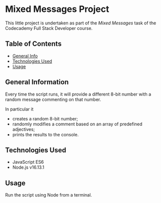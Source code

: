 # Mixed Messages Project
This little project is undertaken as part of the *Mixed Messages* task of the Codecademy Full Stack Developer course.

## Table of Contents
* [General Info](#general-information)
* [Technologies Used](#technologies-used)
* [Usage](#usage)


## General Information
Every time the script runs, it will provide a different 8-bit number with a random message commenting on that number.

In particular it
- creates a random 8-bit number;
- randomly modifies a comment based on an array of predefined adjectives;
- prints the results to the console.


## Technologies Used
- JavaScript ES6
- Node.js v16.13.1

## Usage
Run the script using Node from a terminal.
